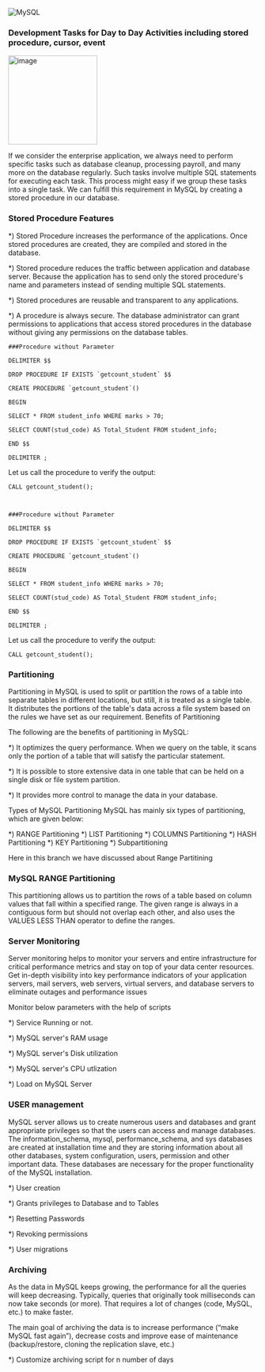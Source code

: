 
![MySQL](https://img.shields.io/badge/-MySQL-black?style=flat-square&logo=mysql)

### Development Tasks for Day to Day Activities including stored procedure, cursor, event 

<img width="180" alt="image" src="https://user-images.githubusercontent.com/25247630/219543934-9b5d5fd8-1b72-4173-b3a4-f16499f954b3.png">

If we consider the enterprise application, we always need to perform specific tasks such as database cleanup, processing payroll, and many more on the database regularly. Such tasks involve multiple SQL statements for executing each task. This process might easy if we group these tasks into a single task. We can fulfill this requirement in MySQL by creating a stored procedure in our database.

### Stored Procedure Features

*) Stored Procedure increases the performance of the applications. Once stored procedures are created, they are compiled and stored in the database.

*) Stored procedure reduces the traffic between application and database server. Because the application has to send only the stored procedure's name and parameters instead of sending multiple SQL statements.

*) Stored procedures are reusable and transparent to any applications.

*) A procedure is always secure. The database administrator can grant permissions to applications that access stored procedures in the database without giving any permissions on the database tables.

    ###Procedure without Parameter

    DELIMITER $$
    
    DROP PROCEDURE IF EXISTS `getcount_student` $$
    
    CREATE PROCEDURE `getcount_student`()
    
    BEGIN 
    
    SELECT * FROM student_info WHERE marks > 70;  
    
    SELECT COUNT(stud_code) AS Total_Student FROM student_info;    

    END $$
   
    DELIMITER ;

Let us call the procedure to verify the output:

    CALL getcount_student();  



    ###Procedure without Parameter

    DELIMITER $$
    
    DROP PROCEDURE IF EXISTS `getcount_student` $$
    
    CREATE PROCEDURE `getcount_student`()
    
    BEGIN 
    
    SELECT * FROM student_info WHERE marks > 70;  
    
    SELECT COUNT(stud_code) AS Total_Student FROM student_info;    

    END $$
   
    DELIMITER ;

Let us call the procedure to verify the output:

    CALL getcount_student();  


### Partitioning

Partitioning in MySQL is used to split or partition the rows of a table into separate tables in different locations, but still, it is treated as a single table. It distributes the portions of the table's data across a file system based on the rules we have set as our requirement. 
Benefits of Partitioning

The following are the benefits of partitioning in MySQL:

*) It optimizes the query performance. When we query on the table, it scans only the portion of a table that will satisfy the particular statement.

*) It is possible to store extensive data in one table that can be held on a single disk or file system partition.

*) It provides more control to manage the data in your database.

Types of MySQL Partitioning
MySQL has mainly six types of partitioning, which are given below:

*) RANGE Partitioning
*) LIST Partitioning
*) COLUMNS Partitioning
*) HASH Partitioning
*) KEY Partitioning
*) Subpartitioning

Here in this branch we have discussed about Range Partitining 
 
 ### MySQL RANGE Partitioning

This partitioning allows us to partition the rows of a table based on column values that fall within a specified range. The given range is always in a contiguous form but should not overlap each other, and also uses the VALUES LESS THAN operator to define the ranges.



### Server Monitoring 

Server monitoring helps to monitor your servers and entire infrastructure for critical performance metrics and stay on top of your data center resources. Get in-depth visibility into key performance indicators of your application servers, mail servers, web servers, virtual servers, and database servers to eliminate outages and performance issues

Monitor below parameters with the help of scripts

*) Service Running or not. 

*) MySQL server's RAM usage 

*) MySQL server's Disk utilization

*) MySQL server's CPU utlization 

*) Load on MySQL Server 

### USER management

MySQL server allows us to create numerous users and databases and grant appropriate privileges so that the users can access and manage databases.
The information_schema, mysql, performance_schema, and sys databases are created at installation time and they are storing information about all other databases, system configuration, users, permission and other important data. These databases are necessary for the proper functionality of the MySQL installation.

*) User creation  

*) Grants privileges to Database and to Tables  

*) Resetting Passwords

*) Revoking permissions

*) User migrations

### Archiving 
As the data in MySQL keeps growing, the performance for all the queries will keep decreasing. Typically, queries that originally took milliseconds can now take seconds (or more). That requires a lot of changes (code, MySQL, etc.) to make faster.

The main goal of archiving the data is to increase performance (“make MySQL fast again”), decrease costs and improve ease of maintenance (backup/restore, cloning the replication slave, etc.)

*) Customize archiving script for n number of days 
